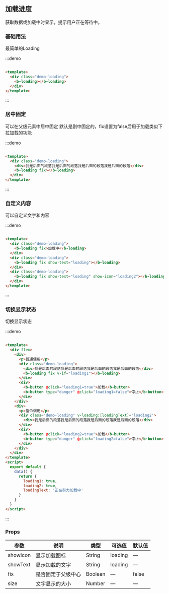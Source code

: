 ## 加载进度

获取数据或加载中时显示，提示用户正在等待中。

### 基础用法

最简单的Loading

:::demo

```html

<template>
  <div class="demo-loading">
    <b-loading></b-loading>
  </div>
</template>
```

:::

### 居中固定

可以在父级元素中居中固定 默认是剧中固定的，fix设置为false后用于加载类似下拉加载的功能

:::demo

```html

<template>
  <div class="demo-loading">
    <div>我是后面的段落我是后面的段落我是后面的段落我是后面的段落</div>
    <b-loading fix></b-loading>
  </div>
</template>
```

:::

### 自定义内容

可以自定义文字和内容

:::demo

```html

<template>
  <div class="demo-loading">
    <b-loading fix>加载中</b-loading>
  </div>
  <div class="demo-loading">
    <b-loading fix show-text="loading"></b-loading>
  </div>
  <div class="demo-loading">
    <b-loading fix show-text="loading" show-icon="loading2"></b-loading>
  </div>
</template>
```

:::

### 切换显示状态

切换显示状态

:::demo

```html

<template>
  <div flex>
    <div>
      <p>普通使用</p>
      <div class="demo-loading">
        <div>我是后面的段落我是后面的段落我是后面的段落我是后面的段落</div>
        <b-loading fix v-if="loading1"></b-loading>
      </div>
      <div>
        <b-button @click="loading1=true">加载</b-button>
        <b-button type="danger" @click="loading1=false">停止</b-button>
      </div>
    </div>
    <div>
      <p>指令调用</p>
      <div class="demo-loading" v-loading:[loadingText]="loading2">
        <div>我是后面的段落我是后面的段落我是后面的段落我是后面的段落</div>
      </div>
      <div>
        <b-button @click="loading2=true">加载</b-button>
        <b-button type="danger" @click="loading2=false">停止</b-button>
      </div>
    </div>
  </div>
</template>
<script>
  export default {
    data() {
      return {
        loading1: true,
        loading2: true,
        loadingText: '正在努力加载中'
      }
    }
  }
</script>
```

:::

### Props

| 参数      | 说明    | 类型      | 可选值       | 默认值   |
|---------- |-------- |---------- |-------------  |-------- |
| showIcon     |  显示加载图标   | String  |   loading        |   —   |
| showText   |  显示加载的文字   | String  |   loading  |  —    |
| fix   |  是否固定于父级中心   | Boolean  |   —   | false   |
| size  |  文字显示的大小  | Number  |   —   |  —    |
